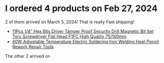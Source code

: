 # I ordered 4 products on Feb 27, 2024

2 of them arrived on March 5, 2024! That is really Fast shipping!
- [11Pcs 1/4" Hex Bits Driver Tamper Proof Security Drill Magnetic Bit Set Torx Screwdriver Flat Head F1FC High Quality 75/100mm](https://www.aliexpress.us/item/3256804936183186.html)
- [60W Adjustable Temperature Electric Soldering Iron Welding Heat Pencil Rework Repair Tools](https://www.aliexpress.us/item/3256805512015512.html)

The other 2 arrived on
